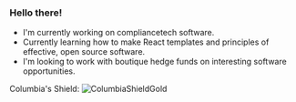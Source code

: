 ### Hello there!

- I'm currently working on compliancetech software.
- Currently learning how to make React templates and principles of effective, open source software.
- I'm looking to work with boutique hedge funds on interesting software opportunities.


Columbia's Shield:
![ColumbiaShieldGold](https://user-images.githubusercontent.com/55396288/216880290-f1c7436b-65d1-4b2c-bd2b-30d1e87f20d5.jpg)


<!--
**lfcremers/lfcremers** is a ✨ _special_ ✨ repository because its `README.md` (this file) appears on your GitHub profile.

Here are some ideas to get you started:

- 🔭 I’m currently working on ...
- 🌱 I’m currently learning ...
- 👯 I’m looking to collaborate on ...
- 🤔 I’m looking for help with ...
- 💬 Ask me about ...
- 📫 How to reach me: ...
- 😄 Pronouns: ...
- ⚡ Fun fact: ...
-->

